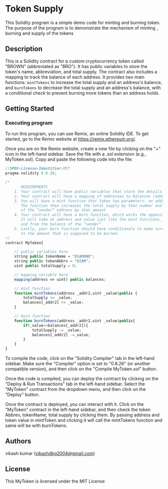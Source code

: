 # Token Supply

This Solidity program is a simple demo code for minting and burning token. The purpose of the program is to demonstrate the mechanism of minting , burning and supply of the tokens

## Description
This is a Solidity contract for a custom cryptocurrency token called "BROWN" (abbreviated as "BRO"). It has public variables to store the token's name, abbreviation, and total supply. The contract also includes a mapping to track the balance of each address. It provides two main functions: `mintTokens` to increase the total supply and an address's balance, and `burnTokens` to decrease the total supply and an address's balance, with a conditional check to prevent burning more tokens than an address holds.
## Getting Started

### Executing program

To run this program, you can use Remix, an online Solidity IDE. To get started, go to the Remix website at https://remix.ethereum.org/.

Once you are on the Remix website, create a new file by clicking on the "+" icon in the left-hand sidebar. Save the file with a .sol extension (e.g., MyToken.sol). Copy and paste the following code into the file:

```javascript
//SPDX-License-Identifier:MIT
pragma solidity 0.8.26;

/*
       REQUIREMENTS
    1. Your contract will have public variables that store the details about your coin (Token Name, Token Abbrv., Total Supply)
    2. Your contract will have a mapping of addresses to balances (address => uint)
    3. You will have a mint function that takes two parameters: an address and a value. 
       The function then increases the total supply by that number and increases the balance 
       of the “sender” address by that amount
    4. Your contract will have a burn function, which works the opposite of the mint function, as it will destroy tokens. 
       It will take an address and value just like the mint functions. It will then deduct the value from the total supply 
       and from the balance of the “sender”.
    5. Lastly, your burn function should have conditionals to make sure the balance of "sender" is greater than or equal 
       to the amount that is supposed to be burned.
*/
contract MyToken{     

    // public variables here
    string public tokenName = "DIAMOND";
    string public tokenAbbrv = "DIAM";
    uint public totalSupply = 0;

    // mapping variable here
    mapping(address => uint) public balances;

    // mint function
    function mintTokens(address _addr2,uint _value)public {
        totalSupply += _value;
        balances[_addr2] += _value;
    }

    // burn function
    function burnTokens(address _addr2,uint _value)public{
        if(_value<=balances[_addr2]){
            totalSupply -= _value;
            balances[_addr2] -=_value;
        }
    }
}

```
To compile the code, click on the "Solidity Compiler" tab in the left-hand sidebar. Make sure the "Compiler" option is set to "0.8.26" (or another compatible version), and then click on the "Compile MyToken.sol" button.

Once the code is compiled, you can deploy the contract by clicking on the "Deploy & Run Transactions" tab in the left-hand sidebar. Select the "MyToken" contract from the dropdown menu, and then click on the "Deploy" button.

Once the contract is deployed, you can interact with it. Click on the "MyToken" contract in the left-hand sidebar, and then check the token Abbrev, tokenName, total supply by clicking them. By passing address and token value in mintToken and clicking it will call the mintTokens function and same will be with burnTokens.

## Authors

vikash kumar (vikashdbg2004@gmail.com)


## License

This MyToken is licensed under the MIT License 
